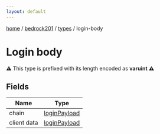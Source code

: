 ```yaml
---
layout: default
---
```


[home](/)  /  [bedrock201](/protocol/bedrock201)  /  [types](/protocol/bedrock201/types)  /  login-body

# Login body

⚠️️ This type is prefixed with its length encoded as **varuint** ⚠️️

## Fields

Name | Type
---|---
chain | [loginPayload](/protocol/bedrock201/arrays)
client data | [loginPayload](/protocol/bedrock201/arrays)

